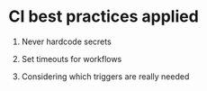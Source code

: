 # CI best practices applied

1. Never hardcode secrets

1. Set timeouts for workflows

1. Considering which triggers are really needed
